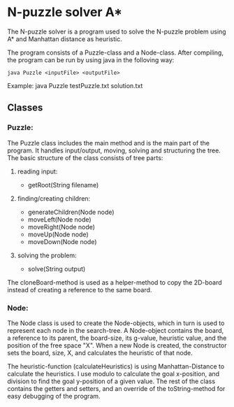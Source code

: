 N-puzzle solver A*
=======================
The N-puzzle solver is a program used to solve the N-puzzle problem using A* and Manhattan distance as heuristic.


The program consists of a Puzzle-class and a Node-class. After compiling, 
the program can be run by using java in the folloving way:
    
    java Puzzle <inputFile> <outputFile>


Example: 
    java Puzzle testPuzzle.txt solution.txt


## Classes

### Puzzle:
The Puzzle class includes the main method and is the main part of the 
program. It handles input/output, moving, solving and structuring the 
tree. The basic structure of the class consists of tree parts: 

1. reading input:
    - getRoot(String filename)

2. finding/creating children: 
    - generateChildren(Node node)
    - moveLeft(Node node)
    - moveRight(Node node)
    - moveUp(Node node)
    - moveDown(Node node)

3. solving the problem:
    - solve(String output)

The cloneBoard-method is used as a helper-method to copy the 2D-board 
instead of creating a reference to the same board.

### Node:
The Node class is used to create the Node-objects, which in turn is 
used to represent each node in the search-tree. A Node-object contains 
the board, a reference to its parent, the board-size, its g-value, 
heuristic value, and the position of the free space "X". When a new 
Node is created, the constructor sets the board, size, X, and calculates 
the heuristic of that node.

The heuristic-function (calculateHeuristics) is using Manhattan-Distance 
to calculate the heuristics. I use modulo to calculate the goal 
x-position, and division to find the goal y-position of a given 
value. The rest of the class contains the getters and setters, and an 
override of the toString-method for easy debugging of the program.
